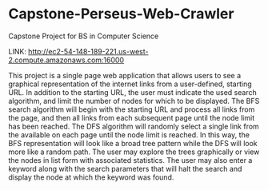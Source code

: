 # Capstone-Perseus-Web-Crawler
Capstone Project for BS in Computer Science

LINK:
           http://ec2-54-148-189-221.us-west-2.compute.amazonaws.com:16000
           
This   project   is   a   single   page   web   application   that   allows   users   to   see   a   graphical   representation   of   the   internet   links from   a   user-defined,   starting   URL.   In   addition   to   the   starting   URL,   the   user   must   indicate   the   used   search algorithm,   and   limit   the   number   of   nodes   for   which   to   be   displayed.   The   BFS   search   algorithm   will   begin   with   the starting   URL   and   process   all   links   from   the   page,   and   then   all   links   from   each   subsequent   page   until   the   node   limit has   been   reached.   The   DFS   algorithm   will   randomly   select   a   single   link   from   the   available   on   each   page   until   the node   limit   is   reached.   In   this   way,   the   BFS   representation   will   look   like   a   broad   tree   pattern   while   the   DFS   will   look more   like   a   random   path.   The   user   may   explore   the   trees   graphically   or   view   the   nodes   in   list   form   with   associated statistics.   The   user   may   also   enter   a   keyword   along   with   the   search   parameters   that   will   halt   the   search   and   display the   node   at   which   the   keyword   was   found.
